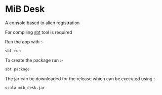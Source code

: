 MiB Desk
=========


A console based to alien registration

For compiling [sbt](http://www.scala-sbt.org/) tool is required

Run the app with :-

```bash 
sbt run
```

To create the package run :-

```bash
sbt package
```

The jar can be downloaded for the release which can be executed using :-

```bash
scala mib_desk.jar
```
